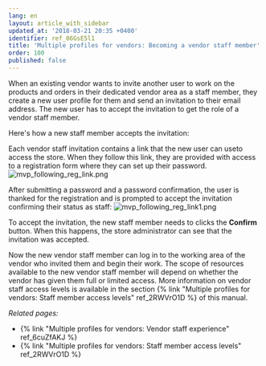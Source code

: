 ```yaml
---
lang: en
layout: article_with_sidebar
updated_at: '2018-03-21 20:35 +0400'
identifier: ref_06GsE5l1
title: 'Multiple profiles for vendors: Becoming a vendor staff member'
order: 100
published: false
---
```

When an existing vendor wants to invite another user to work on the products and orders in their dedicated vendor area as a staff member, they create a new user profile for them and send an invitation to their email address. The new user has to accept the invitation to get the role of a vendor staff member. 

Here's how a new staff member accepts the invitation:

Each vendor staff invitation contains a link that the new user can useto access the store. When they follow this link, they are provided with access to a registration form where they can set up their password.
![mvp_following_reg_link.png]({{site.baseurl}}/attachments/ref_06GsE5l1/mvp_following_reg_link.png)

After submitting a password and a password confirmation, the user is thanked for the registration and is prompted to accept the invitation confirming their status as staff:
![mvp_following_reg_link1.png]({{site.baseurl}}/attachments/ref_06GsE5l1/mvp_following_reg_link1.png)

To accept the invitation, the new staff member needs to clicks the **Confirm** button. When this happens, the store administrator can see that the invitation was accepted.

Now the new vendor staff member can log in to the working area of the vendor who invited them and begin their work. The scope of resources available to the new vendor staff member will depend on whether the vendor has given them full or limited access. More information on vendor staff access levels is available in the section {% link "Multiple profiles for vendors: Staff member access levels" ref_2RWVrO1D %} of this manual.

_Related pages:_
   
   * {% link "Multiple profiles for vendors: Vendor staff experience" ref_6cuZfAKJ %}
   * {% link "Multiple profiles for vendors: Staff member access levels" ref_2RWVrO1D %}

